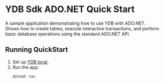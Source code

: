 # YDB Sdk ADO.NET Quick Start

A sample application demonstrating how to use YDB with ADO.NET.  
Shows how to create tables, execute interactive transactions, and perform basic database operations using the standard ADO.NET API.

## Running QuickStart

1. Set up [YDB local](https://ydb.tech/docs/en/reference/docker/start).
2. Run the app:
    ```bash
    dotnet run
    ```
